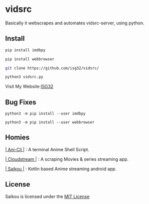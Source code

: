 # vidsrc
Basically it webscrapes and automates vidsrc-server, using python.

## Install

```sh
pip install imdbpy

pip install webbrowser

git clone https://github.com/isg32/vidsrc/

python3 vidsrc.py
```
Visit My Website [ ISG32 ](isg32.github.io/Home)

## Bug Fixes
```
python3 -m pip install --user imdbpy

python3 -m pip install --user webbrowser

```


## Homies

[| Ani-Cli |](https://github.com/pystardust/ani-cli) : A terminal Anime Shell Script.

[| Cloudstream |](https://github.com/recloudstream/cloudstream) : A scraping Movies & series streaming app.

[| Saikou |](https://github.com/saikou-app/saikou) : Kotlin based Anime streaming android app.

## License

Saikou is licensed under the [MIT License](LICENSE)
